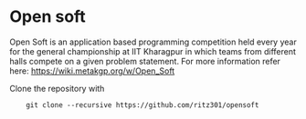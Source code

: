 # Open soft
Open Soft is an application based programming competition held every year for the general championship at IIT Kharagpur in which teams from different halls compete on a given problem statement. For more information refer here: https://wiki.metakgp.org/w/Open_Soft

Clone the repository with

```
	git clone --recursive https://github.com/ritz301/opensoft
```
